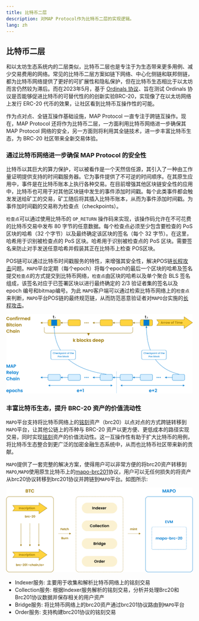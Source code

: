 ```yaml
---
title: 比特币二层
description: 对MAP Protocol作为比特币二层的实现逻辑。
lang: zh
---
```




## 比特币二层
和以太坊生态系统内的二层类似，比特币二层也是专注于为生态带来更多用例、减少交易费用的网络。常见的比特币二层方案如链下网络、中心化侧链和联邦侧链，都为比特币网络提供了更好的可扩展性和隐私保护，但在比特币生态相比于以太坊而言仍然较为滞后。而在2023年5月，基于 [Ordinals 协议](https://docs.ordinals.com/)、旨在测试 Ordinals 协议是否能够促进比特币的可替代性的的创新实验BRC-20，实现像了在以太坊网络上发行 ERC-20 代币的效果，让社区看到比特币互操作性的可能。

作为点对点、全链互操作基础设施，MAP Protocol 一直专注于跨链互操作。现在，MAP Protocol 还将作为比特币二层，一方面利用比特币网络进一步确保其 MAP Protocol 网络的安全，另一方面则将利用其全链技术，进一步丰富比特币生态，为 BRC-20 社区带来全新交易体验。


### 通过比特币网络进一步确保 MAP Protocol 的安全性

比特币以其巨大的算力保护，可以被看作是一个天然信任源，其引入了一种由工作量证明提供支持的时间戳服务器。它为事件提供了不可逆的时间顺序。在其原生应用中，事件是在比特币账本上执行各种交易。在目前增强其他区块链安全性的应用中，比特币也可用于对其他区块链中发生的事件添加时间戳。每个此类事件都会触发发送给矿工的交易，矿工随后将其插入比特币账本，从而为事件添加时间戳。为事件加时间戳的交易称为检查点（checkpoints）。

`检查点`可以通过使用比特币的 `OP_RETURN`  操作码来实现，该操作码允许在不可花费的比特币交易中发布 80 字节的任意数据。每个检查点必须至少包含要检查的 PoS 区块的哈希（32 个字节）以及最终确定该区块的签名（每个 32 字节）。在这里，哈希用于识别被检查点的 PoS 区块。哈希用于识别被检查点的 PoS 区块。需要签名来防止对手发送任意哈希并假装其正在比特币上检查 POS区块。

POS链可以通过比特币时间戳服务的特性，来增强其安全性，解决POS链[长程攻击](https://medium.com/@abhisharm/understanding-proof-of-stake-through-its-flaws-part-3-long-range-attacks-672a3d413501)问题。`MAPO`平台定期（每个epoch）将每个epoch的最后一个区块的哈希及签名提交`检查点`的方式提交到比特币网络，`检查点`由区块的哈希以及单个聚合 BLS 签名‌组成，该签名对应于已签署区块以进行最终确定的 2/3 验证者集的签名以及 epoch 编号和bitmap编号。为此 `MAPO`客户端可以通过检索比特币网络上的`检查点`来判断，`MAPO`平台POS链的最终规范链，从而防范恶意验证者对`MAPO`台实施的[长程攻击](https://medium.com/@abhisharm/understanding-proof-of-stake-through-its-flaws-part-3-long-range-attacks-672a3d413501)。

![架构图](./frame1.png) 


### 丰富比特币生态，提升 BRC-20 资产的价值流动性

`MAPO`平台支持将比特币网络上的[铭刻](https://docs.ordinals.com/inscriptions.html)资产（brc20）以点对点的方式跨链转移到`MAPO`平台，让其他公链上的币种与 BRC-20 资产以更方便、更低成本的路径实现交易，同时实现[铭刻](https://docs.ordinals.com/inscriptions.html)资产的价值流动性。这一互操作性有助于扩大比特币的用例，将比特币生态整合到更广泛的加密金融生态系统中，从而也比特币社区带来新的贡献。

`MAPO`提供了一套完整的解决方案，使得用户可以非常方便的将brc20资产转移到`MAPO`,`MAPO`使用原生比特币上的[mapo-brc201](/docs/btc-layer2/brc201.md)协议，用户可以无任何损失的将资产从brc20协议转移到brc201协议并跨链到`MAPO`平台。如图所示:

![架构图](./frame2.png) 

+ Indexer服务: 主要用于收集和解析比特币网络上的铭刻交易
+ Collection服务: 根据Indexer服务解析的铭刻交易，分析并处理Brc20和Brc201协议数据并保存相关的用户资产
+ Bridge服务: 将比特币网络上的brc20资产通过brc201协议路由到`MAPO`平台
+ Order服务: 支持构建brc201协议的铭刻交易


